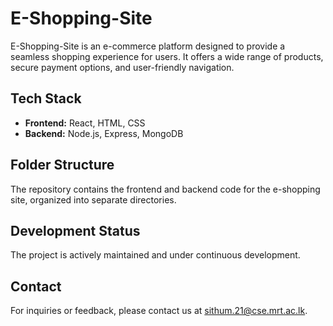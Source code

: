 # E-Shopping-Site

E-Shopping-Site is an e-commerce platform designed to provide a seamless shopping experience for users. It offers a wide range of products, secure payment options, and user-friendly navigation.

## Tech Stack
- **Frontend:** React, HTML, CSS
- **Backend:** Node.js, Express, MongoDB

## Folder Structure
The repository contains the frontend and backend code for the e-shopping site, organized into separate directories.

## Development Status
The project is actively maintained and under continuous development.

## Contact
For inquiries or feedback, please contact us at [sithum.21@cse.mrt.ac.lk](mailto:sithum.21@cse.mrt.ac.lk).
